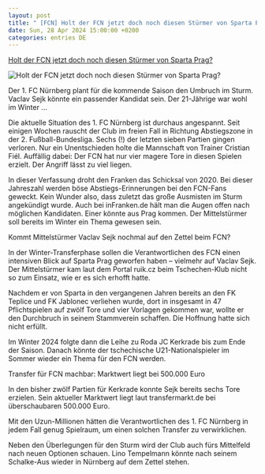 ```yaml
---
layout: post
title: " [FCN] Holt der FCN jetzt doch noch diesen Stürmer von Sparta Prag?"
date: Sun, 28 Apr 2024 15:00:00 +0200
categories: entries DE
---
```

[Holt der FCN jetzt doch noch diesen Stürmer von Sparta Prag?](https://www.infranken.de/sport/1-fc-nuernberg/fcn-transfer-sturm-vaclav-sejk-sparta-prag-roda-kerkrade-interesse-sommer-art-5861417)

![Holt der FCN jetzt doch noch diesen Stürmer von Sparta Prag?](https://www.infranken.de/storage/image/6/8/7/0/4180786_holt-sich-der-fcn-diesen-stuermer-aus-prag_ogimage_1CabC8_goctTp.png)

Der 1. FC Nürnberg plant für die kommende Saison den Umbruch im Sturm. Vaclav Sejk könnte ein passender Kandidat sein. Der 21-Jährige war wohl im Winter ...

Die aktuelle Situation des 1. FC Nürnberg ist durchaus angespannt. Seit einigen Wochen rauscht der Club im freien Fall in Richtung Abstiegszone in der 2. Fußball-Bundesliga. Sechs (!) der letzten sieben Partien gingen verloren. Nur ein Unentschieden holte die Mannschaft von Trainer Cristian Fiél. Auffällig dabei: Der FCN hat nur vier magere Tore in diesen Spielen erzielt. Der Angriff lässt zu viel liegen.

In dieser Verfassung droht den Franken das Schicksal von 2020. Bei dieser Jahreszahl werden böse Abstiegs-Erinnerungen bei den FCN-Fans geweckt. Kein Wunder also, dass zuletzt das große Ausmisten im Sturm angekündigt wurde. Auch bei inFranken.de hält man die Augen offen nach möglichen Kandidaten. Einer könnte aus Prag kommen. Der Mittelstürmer soll bereits im Winter ein Thema gewesen sein.

Kommt Mittelstürmer Vaclav Sejk nochmal auf den Zettel beim FCN?

In der Winter-Transferphase sollen die Verantwortlichen des FCN einen intensiven Blick auf Sparta Prag geworfen haben – vielmehr auf Vaclav Sejk. Der Mittelstürmer kam laut dem Portal ruik.cz beim Tschechen-Klub nicht so zum Einsatz, wie er es sich erhofft hatte.

Nachdem er von Sparta in den vergangenen Jahren bereits an den FK Teplice und FK Jablonec verliehen wurde, dort in insgesamt in 47 Pflichtspielen auf zwölf Tore und vier Vorlagen gekommen war, wollte er den Durchbruch in seinem Stammverein schaffen. Die Hoffnung hatte sich nicht erfüllt.

Im Winter 2024 folgte dann die Leihe zu Roda JC Kerkrade bis zum Ende der Saison. Danach könnte der tschechische U21-Nationalspieler im Sommer wieder ein Thema für den FCN werden.

Transfer für FCN machbar: Marktwert liegt bei 500.000 Euro

In den bisher zwölf Partien für Kerkrade konnte Sejk bereits sechs Tore erzielen. Sein aktueller Marktwert liegt laut transfermarkt.de bei überschaubaren 500.000 Euro.

Mit den Uzun-Millionen hätten die Verantwortlichen des 1. FC Nürnberg in jedem Fall genug Spielraum, um einen solchen Transfer zu verwirklichen.

Neben den Überlegungen für den Sturm wird der Club auch fürs Mittelfeld nach neuen Optionen schauen. Lino Tempelmann könnte nach seinem Schalke-Aus wieder in Nürnberg auf dem Zettel stehen.


